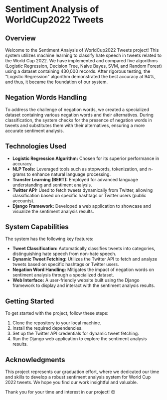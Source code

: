 # Sentiment Analysis of WorldCup2022 Tweets

## Overview

Welcome to the Sentiment Analysis of WorldCup2022 Tweets project! This system utilizes machine learning to classify hate speech in tweets related to the World Cup 2022. We have implemented and compared five algorithms (Logistic Regression, Decision Tree, Naive Bayes, SVM, and Random Forest) using a dataset containing 430,000 records. After rigorous testing, the "Logistic Regression" algorithm demonstrated the best accuracy at 94%, and thus, it became the foundation of our system.

## Negation Words Handling

To address the challenge of negation words, we created a specialized dataset containing various negation words and their alternatives. During classification, the system checks for the presence of negation words in tweets and substitutes them with their alternatives, ensuring a more accurate sentiment analysis.

## Technologies Used

- **Logistic Regression Algorithm:** Chosen for its superior performance in accuracy.
- **NLP Tools:** Leveraged tools such as stopwords, tokenization, and n-grams to enhance natural language processing.
- **Transfer Learning (BERT):** Employed for advanced language understanding and sentiment analysis.
- **Twitter API:** Used to fetch tweets dynamically from Twitter, allowing classification based on specific hashtags or Twitter users (public accounts).
- **Django Framework:** Developed a web application to showcase and visualize the sentiment analysis results.

## System Capabilities

The system has the following key features:

- **Tweet Classification:** Automatically classifies tweets into categories, distinguishing hate speech from non-hate speech.
- **Dynamic Tweet Fetching:** Utilizes the Twitter API to fetch and analyze tweets based on specific hashtags or Twitter users.
- **Negation Word Handling:** Mitigates the impact of negation words on sentiment analysis through a specialized dataset.
- **Web Interface:** A user-friendly website built using the Django framework to display and interact with the sentiment analysis results.

## Getting Started

To get started with the project, follow these steps:

1. Clone the repository to your local machine.
2. Install the required dependencies.
3. Set up the Twitter API credentials for dynamic tweet fetching.
4. Run the Django web application to explore the sentiment analysis results.

## Acknowledgments

This project represents our graduation effort, where we dedicated our time and skills to develop a robust sentiment analysis system for World Cup 2022 tweets. We hope you find our work insightful and valuable.

Thank you for your time and interest in our project! 😊
